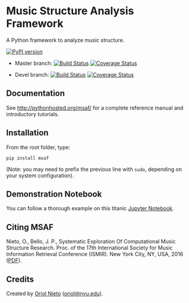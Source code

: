 # Music Structure Analysis Framework #

A Python framework to analyze music structure.

[![PyPI version](https://badge.fury.io/py/msaf.svg)](https://badge.fury.io/py/msaf)

* Master branch: [![Build Status](https://travis-ci.org/urinieto/msaf.svg?branch=master)](https://travis-ci.org/urinieto/msaf) [![Coverage Status](https://coveralls.io/repos/github/urinieto/msaf/badge.svg?branch=master)](https://coveralls.io/github/urinieto/msaf?branch=master)

* Devel branch: [![Build Status](https://travis-ci.org/urinieto/msaf.svg?branch=0.1.0-dev)](https://travis-ci.org/urinieto/msaf) [![Coverage Status](https://coveralls.io/repos/github/urinieto/msaf/badge.svg?branch=0.1.0-dev)](https://coveralls.io/github/urinieto/msaf?branch=0.1.0-dev)

## Documentation ##

See http://pythonhosted.org/msaf/ for a complete reference manual and introductory tutorials.

## Installation ##

From the root folder, type:
    
    pip install msaf

(Note: you may need to prefix the previous line with `sudo`, depending on your system configuration).

## Demonstration Notebook ##

You can follow a thorough example on this titanic [Jupyter Notebook](https://github.com/urinieto/msaf/blob/master/examples/Run%20MSAF.ipynb).

## Citing MSAF ##

Nieto, O., Bello, J. P., Systematic Exploration Of Computational Music Structure Research. Proc. of the 17th International Society for Music Information Retrieval Conference (ISMIR). New York City, NY, USA, 2016 ([PDF](http://marl.smusic.nyu.edu/nieto/publications/ISMIR2016-NietoBello.pdf)).

## Credits ##

Created by [Oriol Nieto](http://marl.smusic.nyu.edu/nieto/) (<oriol@nyu.edu>).
